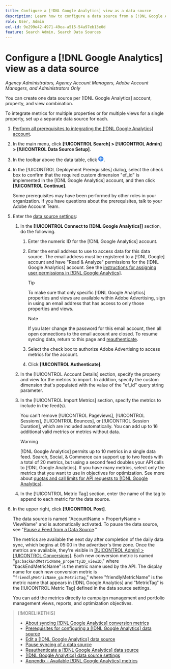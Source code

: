 ```yaml
---
title: Configure a [!DNL Google Analytics] view as a data source
description: Learn how to configure a data source from a [!DNL Google Analytics] view.
role: User, Admin
exl-id: 9e299e42-4971-49ea-a515-54a97eb13e0d
feature: Search Admin, Search Data Sources
---
```

# Configure a [!DNL Google Analytics] view as a data source

*Agency Administrators, Agency Account Managers, Adobe Account Managers, and Administrators Only*

You can create one data source per [!DNL Google Analytics] account, property, and view combination.

To integrate metrics for multiple properties or for multiple views for a single property, set up a separate data source for each.

1. [Perform all prerequisites to integrating the [!DNL Google Analytics] account](data-source-prerequisites.md).

1. In the main menu, click **[!UICONTROL Search] > [!UICONTROL Admin] > [!UICONTROL Data Source Setup]**.

1. In the toolbar above the data table, click ![Create](/help/search-social-commerce/assets/add.png "Create").

1. In the [!UICONTROL Deployment Prerequisites] dialog, select the check box to confirm that the required custom dimension "ef_id" is implemented in the [!DNL Google Analytics] account, and then click **[!UICONTROL Continue]**.

   Some prerequisites may have been performed by other roles in your organization. If you have questions about the prerequisites, talk to your Adobe Account Team.

1. Enter the [data source settings](data-source-settings.md):

   1. In the **[!UICONTROL Connect to [!DNL Google Analytics]]** section, do the following.
      
      1. Enter the numeric ID for the [!DNL Google Analytics] account.
      
      1. Enter the email address to use to access data for this data source. The email address must be registered to a [!DNL Google] account and have "Read & Analyze" permissions for the [!DNL Google Analytics] account. See the [instructions for assigning user permissions in [!DNL Google Analytics]](https://support.google.com/analytics/answer/9305587).

         >[!TIP]
         >
         >To make sure that only specific [!DNL Google Analytics] properties and views are available within Adobe Advertising, sign in using an email address that has access to only those properties and views.

         >[!NOTE]
         >
         >If you later change the password for this email account, then all open connections to the email account are closed. To resume syncing data, return to this page and [reauthenticate](data-source-reauthenticate.md).

      1. Select the check box to authorize Adobe Advertising to access metrics for the account.
       
      1. Click **[!UICONTROL Authenticate]**.

   1. In the [!UICONTROL Account Details] section, specify the property and view for the metrics to import. In addition, specify the custom dimension that's populated with the value of the "ef_id" query string parameter.
   
   1. In the [!UICONTROL Import Metrics] section, specify the metrics to include in the feed(s).

      You can't remove [!UICONTROL Pageviews], [!UICONTROL Sessions], [!UICONTROL Bounces], or [!UICONTROL Session Duration], which are included automatically. You can add up to 16 additional valid metrics or metrics without data.

      >[!WARNING]
      >
      >[!DNL Google Analytics] permits up to 10 metrics in a single data feed. Search, Social, & Commerce can support up to two feeds with a total of 20 metrics, but using a second feed doubles your API calls to [!DNL Google Analytics]. If you have many metrics, select only the metrics that you want to use in objectives for optimization. See more about [quotas and call limits for API requests to [!DNL Google Analytics]](https://developers.google.com/analytics/devguides/reporting/core/v4/limits-quotas).
    
    1. In the [!UICONTROL Metric Tag] section, enter the name of the tag to append to each metric for the data source.

1. In the upper right, click **[!UICONTROL Post]**.

   The data source is named "AccountName > PropertyName > ViewName" and is automatically activated. To pause the data source, see "[Pause a Feed from a Data Source](data-source-pause.md)."

   The metrics are available the next day after completion of the daily data sync, which begins at 05:00 in the advertiser's time zone. Once the metrics are available, they're visible in [[!UICONTROL Admin] > [!UICONTROL Conversions]](/help/search-social-commerce/admin/conversion-metrics/conversion-metric-about.md). Each new conversion metric is named "`ga:backEndMetricName_propertyID_viewID`," where "backEndMetricName" is the metric name used by the API. The display name for each new conversion metric is "`friendlyMetricName_ga:MetricTag`,"  where "friendlyMetricName" is the metric name that appears in [!DNL Google Analytics] and "MetricTag" is the [!UICONTROL Metric Tag] defined in the data source settings.

   You can add the metrics directly to campaign management and portfolio management views, reports, and optimization objectives.

>[!MORELIKETHIS]
>
>* [About syncing [!DNL Google Analytics] conversion metrics](data-source-about.md)
>* [Prerequisites for configuring a [!DNL Google Analytics] data source](data-source-prerequisites.md)
>* [Edit a [!DNL Google Analytics] data source](data-source-edit.md)
>* [Pause syncing of a data source](data-source-pause.md)
>* [Reauthenticate a [!DNL Google Analytics] data source](data-source-reauthenticate.md)
>* [[!DNL Google Analytics] data source settings](data-source-settings.md)
>* [Appendix - Available [!DNL Google Analytics] metrics](data-source-ga-metrics.md)
